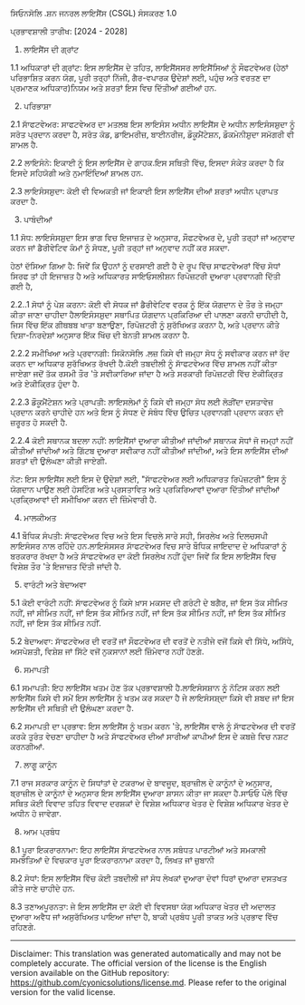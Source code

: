 ਸਿਓਨਸੋਲਿ .ਸ਼ਨ ਜਨਰਲ ਲਾਇਸੈਂਸ (CSGL)
ਸੰਸਕਰਣ 1.0

ਪ੍ਰਭਾਵਸ਼ਾਲੀ ਤਾਰੀਖ: [2024 - 2028]

1. ਲਾਇਸੈਂਸ ਦੀ ਗ੍ਰਾਂਟ

1.1 ਅਧਿਕਾਰਾਂ ਦੀ ਗ੍ਰਾਂਟ: ਇਸ ਲਾਇਸੈਂਸ ਦੇ ਤਹਿਤ, ਲਾਇਸੈਂਸਸਰ ਲਾਇਸੈਂਸਿਆਂ ਨੂੰ ਸੌਫਟਵੇਅਰ (ਹੇਠਾਂ ਪਰਿਭਾਸ਼ਿਤ ਕਰਨ ਯੋਗ, ਪੂਰੀ ਤਰ੍ਹਾਂ ਨਿੱਜੀ, ਗੈਰ-ਵਪਾਰਕ ਉਦੇਸ਼ਾਂ ਲਈ, ਪਹੁੰਚ ਅਤੇ ਵਰਤਣ ਦਾ ਪ੍ਰਮਾਣਕ ਅਧਿਕਾਰ)ਨਿਯਮ ਅਤੇ ਸ਼ਰਤਾਂ ਇਸ ਵਿਚ ਦਿੱਤੀਆਂ ਗਈਆਂ ਹਨ.

2. ਪਰਿਭਾਸ਼ਾ

2.1 ਸਾੱਫਟਵੇਅਰ: ਸਾਫਟਵੇਅਰ ਦਾ ਮਤਲਬ ਇਸ ਲਾਇਸੰਸ ਅਧੀਨ ਲਾਇਸੈਂਸ ਦੇ ਅਧੀਨ ਲਾਇਸੰਸਸ਼ੁਦਾ ਨੂੰ ਸਰੋਤ ਪ੍ਰਦਾਨ ਕਰਦਾ ਹੈ, ਸਰੋਤ ਕੋਡ, ਡਾਇਮਰੀਜ਼, ਬਾਈਨਰੀਜ, ਡੌਕੂਮੈਂਟੇਸ਼ਨ, ਡੌਕਮੇਨੀਸ਼ੁਦਾ ਸਮੱਗਰੀ ਵੀ ਸ਼ਾਮਲ ਹੈ.

2.2 ਲਾਇਸੰਨੇ: ਇਕਾਈ ਨੂੰ ਇਸ ਲਾਇਸੈਂਸ ਦੇ ਗਾਹਕ.ਇਸ ਸਥਿਤੀ ਵਿੱਚ, ਇਸਦਾ ਸੰਕੇਤ ਕਰਦਾ ਹੈ ਕਿ ਇਸਦੇ ਸਹਿਯੋਗੀ ਅਤੇ ਨੁਮਾਇੰਦਿਆਂ ਸ਼ਾਮਲ ਹਨ.

2.3 ਲਾਇਸੰਸਸ਼ੁਦਾ: ਕੋਈ ਵੀ ਵਿਅਕਤੀ ਜਾਂ ਇਕਾਈ ਇਸ ਲਾਇਸੈਂਸ ਦੀਆਂ ਸ਼ਰਤਾਂ ਅਧੀਨ ਪ੍ਰਾਪਤ ਕਰਦਾ ਹੈ.

3. ਪਾਬੰਦੀਆਂ

1.1 ਸੋਧ: ਲਾਇਸੰਸਸ਼ੁਦਾ ਇਸ ਭਾਗ ਵਿਚ ਇਜਾਜ਼ਤ ਦੇ ਅਨੁਸਾਰ, ਸੌਫਟਵੇਅਰ ਦੇ, ਪੂਰੀ ਤਰ੍ਹਾਂ ਜਾਂ ਅਨੁਵਾਦ ਕਰਨ ਜਾਂ ਡੈਰੀਵੇਟਿਵ ਕੰਮਾਂ ਨੂੰ ਸੋਧਣ, ਪੂਰੀ ਤਰ੍ਹਾਂ ਜਾਂ ਅਨੁਵਾਦ ਨਹੀਂ ਕਰ ਸਕਦਾ.

ਹੇਠਾਂ ਦੱਸਿਆ ਗਿਆ ਹੈ: ਜਿਵੇਂ ਕਿ ਉਹਨਾਂ ਨੂੰ ਦਰਸਾਈ ਗਈ ਹੈ ਦੇ ਰੂਪ ਵਿੱਚ ਸਾਫਟਵੇਅਰਾਂ ਵਿੱਚ ਸੋਧਾਂ ਸਿਰਫ ਤਾਂ ਹੀ ਇਜਾਜ਼ਤ ਹੈ ਅਤੇ ਅਧਿਕਾਰਤ ਸਾਇਓਸਲੀਸ਼ਨ ਰਿਪੋਜ਼ਟਰੀ ਦੁਆਰਾ ਪ੍ਰਵਾਨਗੀ ਦਿੱਤੀ ਗਈ ਹੈ,

2.2..1 ਸੋਧਾਂ ਨੂੰ ਪੇਸ਼ ਕਰਨਾ: ਕੋਈ ਵੀ ਸੋਧਕ ਜਾਂ ਡੈਰੀਵੇਟਿਵ ਵਰਕ ਨੂੰ ਇੱਕ ਯੋਗਦਾਨ ਦੇ ਤੌਰ ਤੇ ਜਮ੍ਹਾ ਕੀਤਾ ਜਾਣਾ ਚਾਹੀਦਾ ਹੈਲਾਇਸੰਸਸ਼ੁਦਾ ਸਥਾਪਿਤ ਯੋਗਦਾਨ ਪ੍ਰਕਿਰਿਆ ਦੀ ਪਾਲਣਾ ਕਰਨੀ ਚਾਹੀਦੀ ਹੈ, ਜਿਸ ਵਿੱਚ ਇੱਕ ਗੀਥਬਬ ਖਾਤਾ ਬਣਾਉਣਾ, ਰਿਪੋਜ਼ਟਰੀ ਨੂੰ ਸੁਰੱਖਿਅਤ ਕਰਨਾ ਹੈ, ਅਤੇ ਪ੍ਰਦਾਨ ਕੀਤੇ ਦਿਸ਼ਾ-ਨਿਰਦੇਸ਼ਾਂ ਅਨੁਸਾਰ ਇੱਕ ਖਿੱਚ ਦੀ ਬੇਨਤੀ ਸ਼ਾਮਲ ਕਰਨਾ ਹੈ.

2.2.2 ਸਮੀਖਿਆ ਅਤੇ ਪ੍ਰਵਾਨਗੀ: ਸਿਕੋਨਸੋਲਿ .ਲਜ਼ ਕਿਸੇ ਵੀ ਜਮ੍ਹਾ ਸੋਧ ਨੂੰ ਸਵੀਕਾਰ ਕਰਨ ਜਾਂ ਰੱਦ ਕਰਨ ਦਾ ਅਧਿਕਾਰ ਸੁਰੱਖਿਅਤ ਰੱਖਦੀ ਹੈ.ਕੋਈ ਤਬਦੀਲੀ ਨੂੰ ਸਾੱਫਟਵੇਅਰ ਵਿੱਚ ਸ਼ਾਮਲ ਨਹੀਂ ਕੀਤਾ ਜਾਏਗਾ ਜਦੋਂ ਤੱਕ ਰਸਮੀ ਤੌਰ 'ਤੇ ਸਵੀਕਾਰਿਆ ਜਾਂਦਾ ਹੈ ਅਤੇ ਸਰਕਾਰੀ ਰਿਪੋਜ਼ਟਰੀ ਵਿੱਚ ਏਕੀਕ੍ਰਿਤ ਅਤੇ ਏਕੀਕ੍ਰਿਤ ਹੁੰਦਾ ਹੈ.

2.2.3 ਡੌਕੂਮੈਂਟੇਸ਼ਨ ਅਤੇ ਪ੍ਰਾਪਤੀ: ਲਾਇਸਲੇਮਾਂ ਨੂੰ ਕਿਸੇ ਵੀ ਜਮ੍ਹਾ ਸੋਧ ਲਈ ਲੋੜੀਂਦਾ ਦਸਤਾਵੇਜ਼ ਪ੍ਰਦਾਨ ਕਰਨੇ ਚਾਹੀਦੇ ਹਨ ਅਤੇ ਇਸ ਨੂੰ ਸੋਧਣ ਦੇ ਸੰਬੰਧ ਵਿੱਚ ਉਚਿਤ ਪ੍ਰਵਾਨਗੀ ਪ੍ਰਦਾਨ ਕਰਨ ਦੀ ਜ਼ਰੂਰਤ ਹੋ ਸਕਦੀ ਹੈ.

2.2.4 ਕੋਈ ਸਥਾਨਕ ਬਦਲਾ ਨਹੀਂ: ਲਾਇਸੈਂਸਾਂ ਦੁਆਰਾ ਕੀਤੀਆਂ ਜਾਂਦੀਆਂ ਸਥਾਨਕ ਸੋਧਾਂ ਜੋ ਜਮ੍ਹਾਂ ਨਹੀਂ ਕੀਤੀਆਂ ਜਾਂਦੀਆਂ ਅਤੇ ਗਿੱਟਬ ਦੁਆਰਾ ਸਵੀਕਾਰ ਨਹੀਂ ਕੀਤੀਆਂ ਜਾਂਦੀਆਂ, ਅਤੇ ਇਸ ਲਾਇਸੈਂਸ ਦੀਆਂ ਸ਼ਰਤਾਂ ਦੀ ਉਲੰਘਣਾ ਕੀਤੀ ਜਾਏਗੀ.

ਨੋਟ: ਇਸ ਲਾਇਸੈਂਸ ਲਈ ਇਸ ਦੇ ਉਦੇਸ਼ਾਂ ਲਈ, "ਸਾੱਫਟਵੇਅਰ ਲਈ ਅਧਿਕਾਰਤ ਰਿਪੋਜ਼ਟਰੀ" ਇਸ ਨੂੰ ਯੋਗਦਾਨ ਪਾਉਣ ਲਈ ਹੋਸਟਿੰਗ ਅਤੇ ਪ੍ਰਸਤਾਵਿਤ ਅਤੇ ਪ੍ਰਕਿਰਿਆਵਾਂ ਦੁਆਰਾ ਦਿੱਤੀਆਂ ਜਾਂਦੀਆਂ ਪ੍ਰਕ੍ਰਿਆਵਾਂ ਦੀ ਸਮੀਖਿਆ ਕਰਨ ਦੀ ਜ਼ਿੰਮੇਵਾਰੀ ਹੈ.

4. ਮਾਲਕੀਅਤ

4.1 ਬੌਧਿਕ ਸੰਪਤੀ: ਸਾੱਫਟਵੇਅਰ ਵਿਚ ਅਤੇ ਇਸ ਵਿਚਲੇ ਸਾਰੇ ਸਹੀ, ਸਿਰਲੇਖ ਅਤੇ ਦਿਲਚਸਪੀ ਲਾਇਸੰਸਰ ਨਾਲ ਰਹਿੰਦੇ ਹਨ.ਲਾਇਸੰਸਸਰ ਸਾੱਫਟਵੇਅਰ ਵਿਚ ਸਾਰੇ ਬੌਧਿਕ ਜਾਇਦਾਦ ਦੇ ਅਧਿਕਾਰਾਂ ਨੂੰ ਬਰਕਰਾਰ ਰੱਖਦਾ ਹੈ ਅਤੇ ਸਾੱਫਟਵੇਅਰ ਦਾ ਕੋਈ ਸਿਰਲੇਖ ਨਹੀਂ ਹੁੰਦਾ ਜਿਵੇਂ ਕਿ ਇਸ ਲਾਇਸੈਂਸ ਵਿਚ ਵਿਸ਼ੇਸ਼ ਤੌਰ 'ਤੇ ਇਜਾਜ਼ਤ ਦਿੱਤੀ ਜਾਂਦੀ ਹੈ.

5. ਵਾਰੰਟੀ ਅਤੇ ਬੇਦਾਅਵਾ

5.1 ਕੋਈ ਵਾਰੰਟੀ ਨਹੀਂ: ਸਾੱਫਟਵੇਅਰ ਨੂੰ ਕਿਸੇ ਖ਼ਾਸ ਮਕਸਦ ਦੀ ਗਰੰਟੀ ਦੇ ਬਗੈਰ, ਜਾਂ ਇਸ ਤੱਕ ਸੀਮਿਤ ਨਹੀਂ, ਜਾਂ ਸੀਮਿਤ ਨਹੀਂ, ਜਾਂ ਇਸ ਤੱਕ ਸੀਮਿਤ ਨਹੀਂ, ਜਾਂ ਇਸ ਤੱਕ ਸੀਮਿਤ ਨਹੀਂ, ਜਾਂ ਇਸ ਤੱਕ ਸੀਮਿਤ ਨਹੀਂ, ਜਾਂ ਇਸ ਤੱਕ ਸੀਮਿਤ ਨਹੀਂ.

5.2 ਬੇਦਾਅਵਾ: ਸਾੱਫਟਵੇਅਰ ਦੀ ਵਰਤੋਂ ਜਾਂ ਸੌਫਟਵੇਅਰ ਦੀ ਵਰਤੋਂ ਦੇ ਨਤੀਜੇ ਵਜੋਂ ਕਿਸੇ ਵੀ ਸਿੱਧੇ, ਅਸਿੱਧੇ, ਅਸਪੇਸ਼ਤੀ, ਵਿਸ਼ੇਸ਼ ਜਾਂ ਸਿੱਟੇ ਵਜੋਂ ਨੁਕਸਾਨਾਂ ਲਈ ਜ਼ਿੰਮੇਵਾਰ ਨਹੀਂ ਹੋਣਗੇ.

6. ਸਮਾਪਤੀ

6.1 ਸਮਾਪਤੀ: ਇਹ ਲਾਇਸੈਂਸ ਖਤਮ ਹੋਣ ਤੱਕ ਪ੍ਰਭਾਵਸ਼ਾਲੀ ਹੈ.ਲਾਇਸੰਸਸ਼ਾਨ ਨੂੰ ਨੋਟਿਸ ਕਰਨ ਲਈ ਲਾਇਸੈਂਸ ਕਿਸੇ ਵੀ ਸਮੇਂ ਇਸ ਲਾਇਸੈਂਸ ਨੂੰ ਖਤਮ ਕਰ ਸਕਦਾ ਹੈ ਜੇ ਲਾਇਸੰਸਸ਼੍ਦਾ ਕਿਸੇ ਵੀ ਸ਼ਬਦ ਜਾਂ ਇਸ ਲਾਇਸੈਂਸ ਦੀ ਸਥਿਤੀ ਦੀ ਉਲੰਘਣਾ ਕਰਦਾ ਹੈ.

6.2 ਸਮਾਪਤੀ ਦਾ ਪ੍ਰਭਾਵ: ਇਸ ਲਾਇਸੈਂਸ ਨੂੰ ਖਤਮ ਕਰਨ 'ਤੇ, ਲਾਇਸੈਂਸ ਵਾਲੇ ਨੂੰ ਸਾੱਫਟਵੇਅਰ ਦੀ ਵਰਤੋਂ ਕਰਕੇ ਤੁਰੰਤ ਵੇਚਣਾ ਚਾਹੀਦਾ ਹੈ ਅਤੇ ਸਾੱਫਟਵੇਅਰ ਦੀਆਂ ਸਾਰੀਆਂ ਕਾਪੀਆਂ ਇਸ ਦੇ ਕਬਜ਼ੇ ਵਿਚ ਨਸ਼ਟ ਕਰਨਗੀਆਂ.

7. ਲਾਗੂ ਕਾਨੂੰਨ

7.1 ਰਾਜ ਸਰਕਾਰ ਕਾਨੂੰਨ ਦੇ ਸਿਧਾਂਤਾਂ ਦੇ ਟਕਰਾਅ ਦੇ ਬਾਵਜੂਦ, ਬ੍ਰਾਜ਼ੀਲ ਦੇ ਕਾਨੂੰਨਾਂ ਦੇ ਅਨੁਸਾਰ, ਬ੍ਰਾਜ਼ੀਲ ਦੇ ਕਾਨੂੰਨਾਂ ਦੇ ਅਨੁਸਾਰ ਇਸ ਲਾਇਸੈਂਸ ਦੁਆਰਾ ਸ਼ਾਸਨ ਕੀਤਾ ਜਾ ਸਕਦਾ ਹੈ.ਸਾਓਓ ਪੌਲੋ ਵਿੱਚ ਸਥਿਤ ਕੋਈ ਵਿਵਾਦ ਤਹਿਤ ਵਿਵਾਦ ਦਰਸ਼ਕਾਂ ਦੇ ਵਿਸ਼ੇਸ਼ ਅਧਿਕਾਰ ਖੇਤਰ ਦੇ ਵਿਸ਼ੇਸ਼ ਅਧਿਕਾਰ ਖੇਤਰ ਦੇ ਅਧੀਨ ਹੋ ਜਾਵੇਗਾ.

8. ਆਮ ਪ੍ਰਬੰਧ

8.1 ਪੂਰਾ ਇਕਰਾਰਨਾਮਾ: ਇਹ ਲਾਇਸੈਂਸ ਸਾੱਫਟਵੇਅਰ ਨਾਲ ਸਬੰਧਤ ਪਾਰਟੀਆਂ ਅਤੇ ਸਮਕਾਲੀ ਸਮਝੌਤਿਆਂ ਦੇ ਵਿਚਕਾਰ ਪੂਰਾ ਇਕਰਾਰਨਾਮਾ ਕਰਦਾ ਹੈ, ਲਿਖਤ ਜਾਂ ਜ਼ੁਬਾਨੀ

8.2 ਸੋਧਾਂ: ਇਸ ਲਾਇਸੈਂਸ ਵਿੱਚ ਕੋਈ ਤਬਦੀਲੀ ਜਾਂ ਸੋਧ ਲੇਖਕਾਂ ਦੁਆਰਾ ਦੋਵਾਂ ਧਿਰਾਂ ਦੁਆਰਾ ਦਸਤਖਤ ਕੀਤੇ ਜਾਣੇ ਚਾਹੀਦੇ ਹਨ.

8.3 ਤਣਾਅਪੂਰਨਤਾ: ਜੇ ਇਸ ਲਾਇਸੈਂਸ ਦਾ ਕੋਈ ਵੀ ਵਿਵਸਥਾ ਯੋਗ ਅਧਿਕਾਰ ਖੇਤਰ ਦੀ ਅਦਾਲਤ ਦੁਆਰਾ ਅਵੈਧ ਜਾਂ ਅਸੁਰੱਖਿਅਤ ਪਾਇਆ ਜਾਂਦਾ ਹੈ, ਬਾਕੀ ਪ੍ਰਬੰਧ ਪੂਰੀ ਤਾਕਤ ਅਤੇ ਪ੍ਰਭਾਵ ਵਿੱਚ ਰਹਿਣਗੇ.

---
Disclaimer: This translation was generated automatically and may not be completely accurate. The official version of the license is the English version available on the GitHub repository: https://github.com/cyonicsolutions/license.md. Please refer to the original version for the valid license.